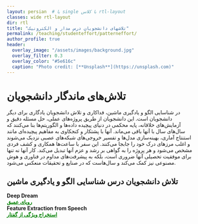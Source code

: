 ```yaml
---
layout: persian  # یا single با کلاس rtl-layout
classes: wide rtl-layout
dir: rtl
title: "تلاشهای دانشجویان درس مدار و الکترونیک"
permalink: /teaching/studenteffort/patterneffort/
author_profile: true
header:
  overlay_image: "/assets/images/background.jpg"
  overlay_filter: 0.3
  overlay_color: "#5e616c"
  caption: "Photo credit: [**Unsplash**](https://unsplash.com)"
---
```


# تلاش‌های ماندگار دانشجویان
در شناسایی الگو و یادگیری ماشین، فداکاری و تلاش دانشجویان یادگاری برای دیگر دانشجویان است. این دانشجویان از طریق پروژه‌های عملی، حل مسئله دقیق و آزمایش‌های خلاقانه، پایه محکمی در دنیای پیچیده داده‌ها و الگوریتم‌ها بنا می‌کنند که سال‌های سال با آنها باقی می‌ماند. آنها با پشتکار و کنجکاوی به مفاهیم پیچیده‌ای مانند استنتاج آماری، بهینه‌سازی مدل‌ها و تفسیر خروجی‌های شبکه‌های عصبی نزدیک می‌شوند و اغلب مرزهای درک خود را جابجا می‌کنند. این سفر با ساعت‌ها همکاری و کشف فردی مشخص می‌شود و هر پروژه را به گواهی بر رشد و عزم آنها تبدیل می‌کند. کار آنها نه تنها برای موفقیت تحصیلی آنها ضروری است، بلکه به پیشرفت‌های مداوم در فناوری و هوش مصنوعی نیز کمک می‌کند و سال‌هاست که در صنایع و تحقیقات منعکس می‌شود.

<!-- 
 <div class="english-text">
    <strong style="font-weight: 900;"></strong>
</div>  -- 

-->

## تلاش دانشجویان درس شناسایی الگو و یادگیری ماشین

<!--1-->
<div class="english-text">
<strong>Deep Dream</strong>
</div>
<a href="/teaching/studenteffort/patterneffort/DeepDream" style="text-decoration:underline; color:green;" target="_blank"><strong> رویای عمیق</strong></a>

 <!--2-->
<div class="english-text">
<strong>Feature Extraction from Speech</strong>
</div>
<a href="/teaching/studenteffort/patterneffort/voice_2_vec" style="text-decoration:underline; color:green;" target="_blank"><strong> استخراج ویژگی از گفتار</strong></a>

 